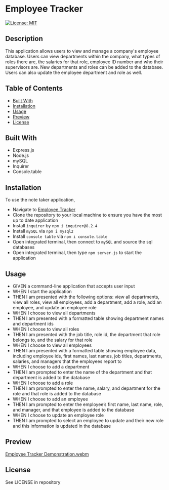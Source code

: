 # Employee Tracker
[![License: MIT](https://img.shields.io/badge/License-MIT-yellow.svg)](https://opensource.org/licenses/MIT)  

## Description

This application allows users to view and manage a company's employee database. Users can view departments within the company, what types of roles there are, the salaries for that role, employee ID number and who their supervisors are. New departments and roles can be added to the database. Users can also update the employee department and role as well.

## Table of Contents

- [Built With](#built-with)
- [Installation](#installation)
- [Usage](#usage)
- [Preview](#preview)
- [License](#license)

## Built With

- Express.js
- Node.js
- mySQL
- Inquirer
- Console.table

## Installation

To use the note taker application,
- Navigate to [Employee Tracker](https://github.com/devkjoon/employee-tracker)
- Clone the repository to your local machine to ensure you have the most up to date application
- Install `inquirer` by `npm i inquirer@8.2.4`
- Install `mySQL` via `npm i mysql2`
- Install `console table` via `npm i console.table`
- Open integrated terminal, then connect to `mySQL` and source the sql databases
- Open integrated terminal, then type `npm server.js` to start the application

## Usage

- GIVEN a command-line application that accepts user input
- WHEN I start the application
- THEN I am presented with the following options: view all departments, view all roles, view all employees, add a department, add a role, add an employee, and update an employee role
- WHEN I choose to view all departments
- THEN I am presented with a formatted table showing department names and department ids
- WHEN I choose to view all roles
- THEN I am presented with the job title, role id, the department that role belongs to, and the salary for that role
- WHEN I choose to view all employees
- THEN I am presented with a formatted table showing employee data, including employee ids, first names, last names, job titles, departments, salaries, and managers that the employees report to
- WHEN I choose to add a department
- THEN I am prompted to enter the name of the department and that department is added to the database
- WHEN I choose to add a role
- THEN I am prompted to enter the name, salary, and department for the role and that role is added to the database
- WHEN I choose to add an employee
- THEN I am prompted to enter the employee’s first name, last name, role, and manager, and that employee is added to the database
- WHEN I choose to update an employee role
- THEN I am prompted to select an employee to update and their new role and this information is updated in the database 

## Preview 

[Employee Tracker Demonstration.webm](https://user-images.githubusercontent.com/114375310/211650520-5791ebf4-8303-4250-8822-fba5a34d899d.webm)

## License

See LICENSE in repository
